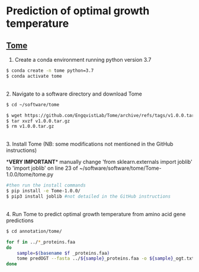 # Prediction of optimal growth temperature

## [Tome](https://github.com/EngqvistLab/Tome)

1. Create a conda environment running python version 3.7

```bash
$ conda create -n tome python=3.7
$ conda activate tome
```

\
2. Navigate to a software directory and download Tome 

```bash
$ cd ~/software/tome

$ wget https://github.com/EngqvistLab/Tome/archive/refs/tags/v1.0.0.tar.gz #link under the 'Releases' tab on the GitHub page
$ tar xvzf v1.0.0.tar.gz
$ rm v1.0.0.tar.gz
```

\
3. Install Tome (NB: some modifications not mentioned in the GitHub instructions)

\***VERY IMPORTANT*** manually change 'from sklearn.externals import joblib' to 'import joblib' on line 23 of ~/software/software/tome/Tome-1.0.0/tome/tome.py
    
```bash
#then run the install commands
$ pip install -e Tome-1.0.0/
$ pip3 install joblib #not detailed in the GitHub instructions
```

\
4. Run Tome to predict optimal growth temperature from amino acid gene predictions

```bash
$ cd annotation/tome/

for f in ../*_proteins.faa
do 
    sample=$(basename $f _proteins.faa)
    tome predOGT --fasta ../${sample}_proteins.faa -o ${sample}_ogt.txt -p 20    
done
```
